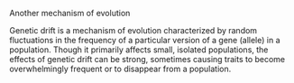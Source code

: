 Another mechanism of evolution

Genetic drift is a mechanism of evolution characterized by random fluctuations in the frequency of a particular version of a gene (allele) in a population. Though it primarily affects small, isolated populations, the effects of genetic drift can be strong, sometimes causing traits to become overwhelmingly frequent or to disappear from a population.